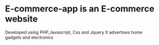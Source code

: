 # E-commerce-app is an E-commerce website
Developed using PHP,Javascript, Css and Jquery
It advertises home gadgets and electronics
